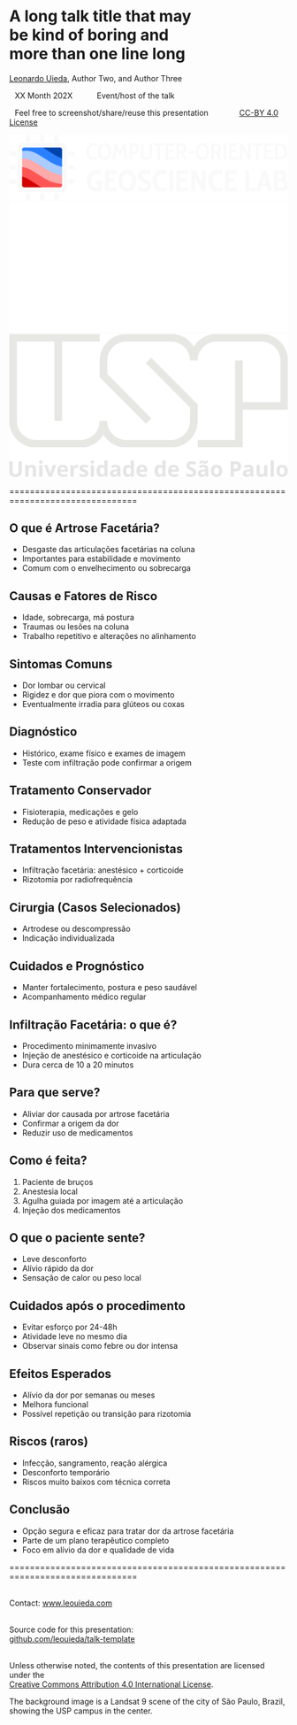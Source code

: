 <!--
-------------------------------------------------------------------------------
This file defines the contents of each slide.
The reveal.js configuration can be found in index.html
-------------------------------------------------------------------------------
-->

<!-- .slide: class="slide-title" data-background-image="assets/title-slide.svg" data-background-color="#000000" data-background-size="contain" -->

<!-- Place the content at the bottom of the slide -->
<div class="r-stretch">
</div>

<h1 id="talk-title">
  A long talk title that may <br>be kind of boring and <br>more than one line long
</h1>
<p id="talk-authors">
  <a href="https://www.leouieda.com" id="talk-speaker">Leonardo Uieda</a>,
  Author Two,
  and
  Author Three
</p>

<!-- Place location and date side-by-side with affiliation logos -->
<div class="row talk-info">
<div class="col-large">

<i class="fa fa-calendar-alt" style="margin: 0 10px 0 0"></i>
XX Month 202X
<span style="margin: 0 20px"></span>
Event/host of the talk

<!-- Permission to reuse and CC-BY license logo -->
<i class="fa fa-camera" style="margin: 0 10px 0 0"></i>
Feel free to screenshot/share/reuse this presentation
<span style="margin: 0 20px"></span>
<a href="https://creativecommons.org/licenses/by/4.0/"><i class="fab fa-creative-commons"></i><i class="fab fa-creative-commons-by" style="margin: 0 10px 0 2px"></i>CC-BY 4.0 License</a>

</div>
<div class="col-medium">

<!-- Add logos here. Need these wrappers to align them to the bottom right -->
<div class="talk-logos-container">
<div class="talk-logos">
  <a href="https://www.compgeolab.org"><img src="assets/compgeolab-banner-light.svg" alt="Computer-Oriented Geoscience Lab"></a>
  <a href="https://www.iag.usp.br/"><img src="assets/iag.png" alt="Instituto de Astronomia, Geofísica e Ciências Atmosféricas"></a>
  <a href="https://www.usp.br/"><img src="assets/usp.png" alt="Universidade de São Paulo"></a>
</div>
</div>

</div>
</div>

===============================================================================

<section>
  <h2>O que é Artrose Facetária?</h2>
  <ul>
    <li>Desgaste das articulações facetárias na coluna</li>
    <li>Importantes para estabilidade e movimento</li>
    <li>Comum com o envelhecimento ou sobrecarga</li>
  </ul>
</section>

<section>
  <h2>Causas e Fatores de Risco</h2>
  <ul>
    <li>Idade, sobrecarga, má postura</li>
    <li>Traumas ou lesões na coluna</li>
    <li>Trabalho repetitivo e alterações no alinhamento</li>
  </ul>
</section>

<section>
  <h2>Sintomas Comuns</h2>
  <ul>
    <li>Dor lombar ou cervical</li>
    <li>Rigidez e dor que piora com o movimento</li>
    <li>Eventualmente irradia para glúteos ou coxas</li>
  </ul>
</section>

<section>
  <h2>Diagnóstico</h2>
  <ul>
    <li>Histórico, exame físico e exames de imagem</li>
    <li>Teste com infiltração pode confirmar a origem</li>
  </ul>
</section>

<section>
  <h2>Tratamento Conservador</h2>
  <ul>
    <li>Fisioterapia, medicações e gelo</li>
    <li>Redução de peso e atividade física adaptada</li>
  </ul>
</section>

<section>
  <h2>Tratamentos Intervencionistas</h2>
  <ul>
    <li>Infiltração facetária: anestésico + corticoide</li>
    <li>Rizotomia por radiofrequência</li>
  </ul>
</section>

<section>
  <h1>Cirurgia (Casos Selecionados)</h1>
  <ul>
    <li>Artrodese ou descompressão</li>
    <li>Indicação individualizada</li>
  </ul>
</section>

<section>
  <h2>Cuidados e Prognóstico</h2>
  <ul>
    <li>Manter fortalecimento, postura e peso saudável</li>
    <li>Acompanhamento médico regular</li>
  </ul>
</section>

<section>
  <h2>Infiltração Facetária: o que é?</h2>
  <ul>
    <li>Procedimento minimamente invasivo</li>
    <li>Injeção de anestésico e corticoide na articulação</li>
    <li>Dura cerca de 10 a 20 minutos</li>
  </ul>
</section>

<section>
  <h2>Para que serve?</h2>
  <ul>
    <li>Aliviar dor causada por artrose facetária</li>
    <li>Confirmar a origem da dor</li>
    <li>Reduzir uso de medicamentos</li>
  </ul>
</section>

<section>
  <h2>Como é feita?</h2>
  <ol>
    <li>Paciente de bruços</li>
    <li>Anestesia local</li>
    <li>Agulha guiada por imagem até a articulação</li>
    <li>Injeção dos medicamentos</li>
  </ol>
</section>

<section>
  <h2>O que o paciente sente?</h2>
  <ul>
    <li>Leve desconforto</li>
    <li>Alívio rápido da dor</li>
    <li>Sensação de calor ou peso local</li>
  </ul>
</section>

<section>
  <h2>Cuidados após o procedimento</h2>
  <ul>
    <li>Evitar esforço por 24-48h</li>
    <li>Atividade leve no mesmo dia</li>
    <li>Observar sinais como febre ou dor intensa</li>
  </ul>
</section>

<section>
  <h2>Efeitos Esperados</h2>
  <ul>
    <li>Alívio da dor por semanas ou meses</li>
    <li>Melhora funcional</li>
    <li>Possível repetição ou transição para rizotomia</li>
  </ul>
</section>

<section>
  <h2>Riscos (raros)</h2>
  <ul>
    <li>Infecção, sangramento, reação alérgica</li>
    <li>Desconforto temporário</li>
    <li>Riscos muito baixos com técnica correta</li>
  </ul>
</section>

<section>
  <h2>Conclusão</h2>
  <ul>
    <li>Opção segura e eficaz para tratar dor da artrose facetária</li>
    <li>Parte de um plano terapêutico completo</li>
    <li>Foco em alívio da dor e qualidade de vida</li>
  </ul>
</section>

===============================================================================

<!-- .slide: class="slide-contact" data-background-image="assets/contact-slide.svg" data-background-size="contain" data-background-color="#000000" -->

<div class="r-stretch centered">
<div>

<i class="fas fa-comments"></i>
<br>
Contact:
<a href="https://www.leouieda.com">www.leouieda.com</a>

<i class="fab fa-github"></i>
<br>
Source code for this presentation:
<br>
[github.com/leouieda/talk-template](https://github.com/leouieda/talk-template)

<i class="fab fa-creative-commons"></i><i class="fab fa-creative-commons-by"></i>
<br>
Unless otherwise noted,
the contents of this presentation are
licensed under the
<br>
[Creative Commons Attribution 4.0 International License](https://creativecommons.org/licenses/by/4.0/).

</div>
</div>
<div class="footnote-left dark">

The background image is a Landsat 9 scene of the city of São Paulo, Brazil,
showing the USP campus in the center.

</div>
